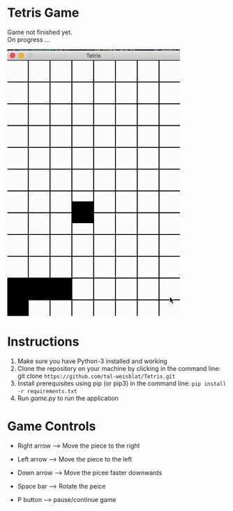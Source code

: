 # Tetris Game

Game not finished yet. \
On progress ... 

![A demonstration of the snake game](files/images/game_recording.gif) 



<h1>Instructions </h1>

1. Make sure you have Python-3 installed and working 
2. Clone the repository on your machine by clicking in the command line: 
git clone ```https://github.com/tal-weisblat/Tetris.git```
3. Install prerequisites using pip (or pip3) in the command line: ```pip install -r requirements.txt```
4. Run <i>game.py</i> to run the application 



<h1> Game Controls </h1>

* Right arrow --> Move the piece to the right

* Left arrow --> Move the piece to the left

* Down arrow --> Move the picee faster downwards

* Space bar --> Rotate the peice 

* P button --> pause/continue game 



<!-- Down arrow -> Drop the piece -->
<!-- Up arrow -> Rotate the piece clockwise -->
<!-- Z -> Rotate the piece counterclockwise -->
<!-- R -> Restart -->
<!-- P -> Pause/Unpause -->



